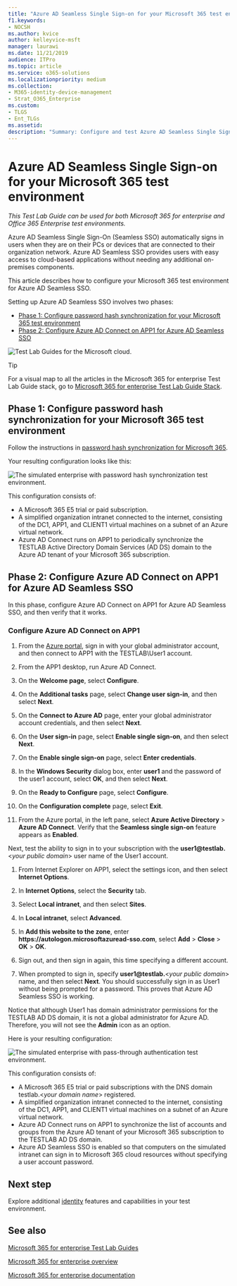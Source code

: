 ```yaml
---
title: "Azure AD Seamless Single Sign-on for your Microsoft 365 test environment"
f1.keywords:
- NOCSH
ms.author: kvice
author: kelleyvice-msft
manager: laurawi
ms.date: 11/21/2019
audience: ITPro
ms.topic: article
ms.service: o365-solutions
ms.localizationpriority: medium
ms.collection: 
- M365-identity-device-management
- Strat_O365_Enterprise
ms.custom: 
- TLGS
- Ent_TLGs
ms.assetid: 
description: "Summary: Configure and test Azure AD Seamless Single Sign-on for your Microsoft 365 test environment."
---
```


# Azure AD Seamless Single Sign-on for your Microsoft 365 test environment

*This Test Lab Guide can be used for both Microsoft 365 for enterprise and Office 365 Enterprise test environments.*

Azure AD Seamless Single Sign-On (Seamless SSO) automatically signs in users when they are on their PCs or devices that are connected to their organization network. Azure AD Seamless SSO provides users with easy access to cloud-based applications without needing any additional on-premises components.

This article describes how to configure your Microsoft 365 test environment for Azure AD Seamless SSO.

Setting up Azure AD Seamless SSO involves two phases:
- [Phase 1: Configure password hash synchronization for your Microsoft 365 test environment](#phase-1-configure-password-hash-synchronization-for-your-microsoft-365-test-environment)
- [Phase 2: Configure Azure AD Connect on APP1 for Azure AD Seamless SSO](#phase-2-configure-azure-ad-connect-on-app1-for-azure-ad-seamless-sso)
   
![Test Lab Guides for the Microsoft cloud.](../media/m365-enterprise-test-lab-guides/cloud-tlg-icon.png) 
    
> [!TIP]
> For a visual map to all the articles in the Microsoft 365 for enterprise Test Lab Guide stack, go to [Microsoft 365 for enterprise Test Lab Guide Stack](../downloads/Microsoft365EnterpriseTLGStack.pdf).
  
## Phase 1: Configure password hash synchronization for your Microsoft 365 test environment

Follow the instructions in [password hash synchronization for Microsoft 365](password-hash-sync-m365-ent-test-environment.md). 

Your resulting configuration looks like this:
  
![The simulated enterprise with password hash synchronization test environment.](../media/pass-through-auth-m365-ent-test-environment/Phase1.png)
  
This configuration consists of:
  
- A Microsoft 365 E5 trial or paid subscription.
- A simplified organization intranet connected to the internet, consisting of the DC1, APP1, and CLIENT1 virtual machines on a subnet of an Azure virtual network.
- Azure AD Connect runs on APP1 to periodically synchronize the TESTLAB Active Directory Domain Services (AD DS) domain to the Azure AD tenant of your Microsoft 365 subscription.

## Phase 2: Configure Azure AD Connect on APP1 for Azure AD Seamless SSO

In this phase, configure Azure AD Connect on APP1 for Azure AD Seamless SSO, and then verify that it works.

### Configure Azure AD Connect on APP1

1. From the [Azure portal](https://portal.azure.com), sign in with your global administrator account, and then connect to APP1 with the TESTLAB\User1 account.

2. From the APP1 desktop, run Azure AD Connect.

3. On the **Welcome page**, select **Configure**.

4. On the **Additional tasks** page, select **Change user sign-in**, and then select **Next**.

5. On the **Connect to Azure AD** page, enter your global administrator account credentials, and then select **Next**.

6. On the **User sign-in** page, select **Enable single sign-on**, and then select **Next**.

7. On the **Enable single sign-on** page, select **Enter credentials**.

8. In the **Windows Security** dialog box, enter **user1** and the password of the user1 account, select **OK**, and then select **Next**.

9. On the **Ready to Configure** page, select **Configure**.

10. On the **Configuration complete** page, select **Exit**.

11. From the Azure portal, in the left pane, select **Azure Active Directory** > **Azure AD Connect**. Verify that the **Seamless single sign-on** feature appears as **Enabled**.

Next, test the ability to sign in to your subscription with the <strong>user1@testlab.</strong>\<*your public domain*> user name of the User1 account.

1. From Internet Explorer on APP1, select the settings icon, and then select **Internet Options**.
 
2. In **Internet Options**, select the **Security** tab.

3. Select **Local intranet**, and then select **Sites**.

4. In **Local intranet**, select **Advanced**.

5. In **Add this website to the zone**, enter **https<span>://</span>autologon.microsoftazuread-sso.com**, select **Add** > **Close** > **OK** > **OK**.

6. Sign out, and then sign in again, this time specifying a different account.

7. When prompted to sign in, specify <strong>user1@testlab.</strong>\<*your public domain*> name, and then select **Next**. You should successfully sign in as User1 without being prompted for a password. This proves that Azure AD Seamless SSO is working.

Notice that although User1 has domain administrator permissions for the TESTLAB AD DS domain, it is not a global administrator for Azure AD. Therefore, you will not see the **Admin** icon as an option.

Here is your resulting configuration:

![The simulated enterprise with pass-through authentication test environment.](../media/pass-through-auth-m365-ent-test-environment/Phase1.png)

This configuration consists of:

- A Microsoft 365 E5 trial or paid subscriptions with the DNS domain testlab.\<*your domain name*> registered.
- A simplified organization intranet connected to the internet, consisting of the DC1, APP1, and CLIENT1 virtual machines on a subnet of an Azure virtual network.
- Azure AD Connect runs on APP1 to synchronize the list of accounts and groups from the Azure AD tenant of your Microsoft 365 subscription to the TESTLAB AD DS domain.
- Azure AD Seamless SSO is enabled so that computers on the simulated intranet can sign in to Microsoft 365 cloud resources without specifying a user account password.

## Next step

Explore additional [identity](m365-enterprise-test-lab-guides.md#identity) features and capabilities in your test environment.

## See also

[Microsoft 365 for enterprise Test Lab Guides](m365-enterprise-test-lab-guides.md)

[Microsoft 365 for enterprise overview](microsoft-365-overview.md)

[Microsoft 365 for enterprise documentation](/microsoft-365-enterprise/)